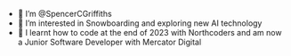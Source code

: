 - 👋 I’m @SpencerCGriffiths
- 👀 I’m interested in Snowboarding and exploring new AI technology
- 🌱 I learnt how to code at the end of 2023 with Northcoders and am now a Junior Software Developer with Mercator Digital  
 
